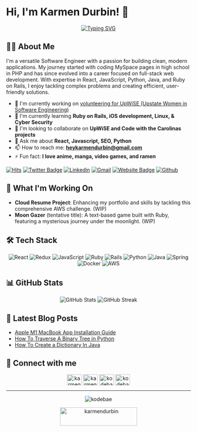 # Hi, I'm Karmen Durbin! 👋

<p align="center">
  <a href="https://git.io/typing-svg">
    <img src="https://readme-typing-svg.demolab.com?font=Fira+Code&pause=1000&center=true&vCenter=true&width=435&lines=Welcome+to+my+GitHub!;I'm+a+versatile+Software+Engineer;Passionate+about+clean+code;Full+Stack+web+developer" alt="Typing SVG" />
  </a>
</p>


## 👨‍💻 About Me

I'm a versatile Software Engineer with a passion for building clean, modern applications. My journey started with coding MySpace pages in high school in PHP and has since evolved into a career focused on full-stack web development. With expertise in React, JavaScript, Python, Java, and Ruby on Rails, I enjoy tackling complex problems and creating efficient, user-friendly solutions.

- 🔭 I'm currently working on [volunteering for UpWiSE (Upstate Women in Software Engineering)](https://upwisesc.org)
- 🌱 I'm currently learning **Ruby on Rails, iOS development, Linux, & Cyber Security**
- 👯 I'm looking to collaborate on **UpWiSE and Code with the Carolinas projects**
- 💬 Ask me about **React, Javascript, SEO, Python**
- 📫 How to reach me: **heykarmendurbin@gmail.com**
- ⚡ Fun fact: **I love anime, manga, video games, and ramen**


[![Hits](https://hits.seeyoufarm.com/api/count/incr/badge.svg?url=https%3A%2F%2Fgithub.com%2Fkodebae%2Fkodebae&count_bg=%2379C83D&title_bg=%23555555&icon=&icon_color=%23E7E7E7&title=Profile+Views&edge_flat=false)](https://hits.seeyoufarm.com)
[![Twitter Badge](https://img.shields.io/badge/-Twitter-1da1f2?labelColor=1da1f2&logo=twitter&logoColor=white&link=https://twitter.com/karmen_durbin)](https://twitter.com/karmen_durbin)
[![Linkedin](https://img.shields.io/badge/-LinkedIn-blue?style=flat&logo=Linkedin&logoColor=white)](https://www.linkedin.com/in/karmendurbin/)
[![Gmail](https://img.shields.io/badge/-Gmail-c14438?style=flat&logo=Gmail&logoColor=white)](mailto:heykarmendurbin@gmail.com)
[![Website Badge](https://img.shields.io/badge/-Website-c14438?style=flat&logo=Google-Chrome&logoColor=white&link=https://kodebae.github.io/kodebae-app/)](https://kodebae.github.io/kodebae-app/)
[![Github](https://img.shields.io/github/followers/kodebae?label=Follow&style=social)](https://github.com/kodebae)

## 🚀 What I'm Working On

- **Cloud Resume Project**: Enhancing my portfolio and skills by tackling this comprehensive AWS challenge. (WIP)
- **Moon Gazer** (tentative title): A text-based game built with Ruby, featuring a mysterious journey under the moonlight. (WIP)

## 🛠️ Tech Stack

<p align="center">
  <img src="https://img.shields.io/badge/react-%2320232a.svg?style=for-the-badge&logo=react&logoColor=%2361DAFB" alt="React">
  <img src="https://img.shields.io/badge/redux-%23593d88.svg?style=for-the-badge&logo=redux&logoColor=white" alt="Redux">
  <img src="https://img.shields.io/badge/javascript-%23323330.svg?style=for-the-badge&logo=javascript&logoColor=%23F7DF1E" alt="JavaScript">
  <img src="https://img.shields.io/badge/ruby-%23CC342D.svg?style=for-the-badge&logo=ruby&logoColor=white" alt="Ruby">
  <img src="https://img.shields.io/badge/rails-%23CC0000.svg?style=for-the-badge&logo=ruby-on-rails&logoColor=white" alt="Rails">
  <img src="https://img.shields.io/badge/python-3670A0?style=for-the-badge&logo=python&logoColor=ffdd54" alt="Python">
  <img src="https://img.shields.io/badge/java-%23ED8B00.svg?style=for-the-badge&logo=java&logoColor=white" alt="Java">
  <img src="https://img.shields.io/badge/spring-%236DB33F.svg?style=for-the-badge&logo=spring&logoColor=white" alt="Spring">
  <img src="https://img.shields.io/badge/docker-%230db7ed.svg?style=for-the-badge&logo=docker&logoColor=white" alt="Docker">
  <img src="https://img.shields.io/badge/AWS-%23FF9900.svg?style=for-the-badge&logo=amazon-aws&logoColor=white" alt="AWS">
</p>

## 📊 GitHub Stats

<p align="center">
  <img src="https://github-readme-stats.vercel.app/api?username=kodebae&show_icons=true&theme=radical" alt="GitHub Stats" />
  <img src="https://github-readme-streak-stats.herokuapp.com/?user=kodebae&theme=radical" alt="GitHub Streak" />
</p>

## 📝 Latest Blog Posts

<!-- BLOG-POST-LIST:START -->
- [Apple M1 MacBook App Installation Guide](https://dev.to/kodebae/how-to-install-homebrew-and-other-packages-on-m1-macbook-4585)
- [How To Traverse A Binary Tree in Python](https://dev.to/kodebae/understanding-binary-tree-traversal-in-python-11hm)
- [How To Create a Dictionary In Java](https://dev.to/kodebae/how-to-create-a-dictionary-in-java-7m0)
<!-- BLOG-POST-LIST:END -->

## 🤝 Connect with me

<p align="center">
  <a href="https://twitter.com/karmen_durbin" target="blank"><img align="center" src="https://raw.githubusercontent.com/rahuldkjain/github-profile-readme-generator/master/src/images/icons/Social/twitter.svg" alt="karmen_durbin" height="30" width="40" /></a>
  <a href="https://linkedin.com/in/karmen_durbin" target="blank"><img align="center" src="https://raw.githubusercontent.com/rahuldkjain/github-profile-readme-generator/master/src/images/icons/Social/linked-in-alt.svg" alt="karmen_durbin" height="30" width="40" /></a>
  <a href="https://dev.to/kodebae" target="blank"><img align="center" src="https://raw.githubusercontent.com/rahuldkjain/github-profile-readme-generator/master/src/images/icons/Social/devto.svg" alt="kodebae" height="30" width="40" /></a>
  <a href="https://www.leetcode.com/kodebae" target="blank"><img align="center" src="https://raw.githubusercontent.com/rahuldkjain/github-profile-readme-generator/master/src/images/icons/Social/leet-code.svg" alt="kodebae" height="30" width="40" /></a>
</p>

---

<p align="center">
  <img src="https://komarev.com/ghpvc/?username=kodebae&label=Profile%20views&color=0e75b6&style=flat" alt="kodebae" />
</p>

<p align="center">
  <a href="https://www.buymeacoffee.com/karmendurbin">
    <img src="https://cdn.buymeacoffee.com/buttons/v2/default-yellow.png" height="50" width="210" alt="karmendurbin" />
  </a>
</p>
